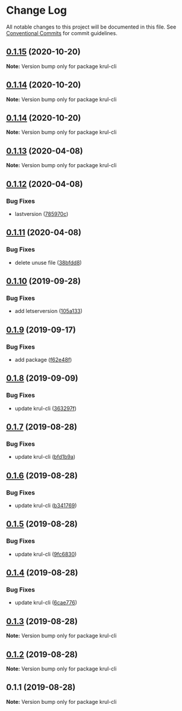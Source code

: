 # Change Log

All notable changes to this project will be documented in this file.
See [Conventional Commits](https://conventionalcommits.org) for commit guidelines.

## [0.1.15](https://github.com/Go7hic/krul-cli/compare/krul-cli@0.1.14...krul-cli@0.1.15) (2020-10-20)

**Note:** Version bump only for package krul-cli





## [0.1.14](https://github.com/Go7hic/krul-cli/compare/krul-cli@0.1.14...krul-cli@0.1.14) (2020-10-20)

**Note:** Version bump only for package krul-cli





## [0.1.14](https://github.com/Go7hic/krul-cli/compare/krul-cli@0.1.13...krul-cli@0.1.14) (2020-10-20)

**Note:** Version bump only for package krul-cli





## [0.1.13](https://github.com/Go7hic/krul-cli/compare/krul-cli@0.1.12...krul-cli@0.1.13) (2020-04-08)

**Note:** Version bump only for package krul-cli





## [0.1.12](https://github.com/Go7hic/krul-cli/compare/krul-cli@0.1.11...krul-cli@0.1.12) (2020-04-08)


### Bug Fixes

* lastversion ([785970c](https://github.com/Go7hic/krul-cli/commit/785970c))





## [0.1.11](https://github.com/Go7hic/krul-cli/compare/krul-cli@0.1.10...krul-cli@0.1.11) (2020-04-08)


### Bug Fixes

* delete unuse file ([38bfdd8](https://github.com/Go7hic/krul-cli/commit/38bfdd8))





## [0.1.10](https://github.com/Go7hic/krul-cli/compare/krul-cli@0.1.9...krul-cli@0.1.10) (2019-09-28)


### Bug Fixes

* add letserversion ([105a133](https://github.com/Go7hic/krul-cli/commit/105a133))





## [0.1.9](https://github.com/Go7hic/krul-cli/compare/krul-cli@0.1.8...krul-cli@0.1.9) (2019-09-17)


### Bug Fixes

* add package ([f62e48f](https://github.com/Go7hic/krul-cli/commit/f62e48f))





## [0.1.8](https://github.com/Go7hic/krul-cli/compare/krul-cli@0.1.7...krul-cli@0.1.8) (2019-09-09)


### Bug Fixes

* update krul-cli ([363297f](https://github.com/Go7hic/krul-cli/commit/363297f))





## [0.1.7](https://github.com/Go7hic/krul-cli/compare/krul-cli@0.1.6...krul-cli@0.1.7) (2019-08-28)


### Bug Fixes

* update krul-cli ([bfd1b9a](https://github.com/Go7hic/krul-cli/commit/bfd1b9a))





## [0.1.6](https://github.com/Go7hic/krul-cli/compare/krul-cli@0.1.5...krul-cli@0.1.6) (2019-08-28)


### Bug Fixes

* update krul-cli ([b341769](https://github.com/Go7hic/krul-cli/commit/b341769))





## [0.1.5](https://github.com/Go7hic/krul-cli/compare/krul-cli@0.1.4...krul-cli@0.1.5) (2019-08-28)


### Bug Fixes

* update krul-cli ([9fc6830](https://github.com/Go7hic/krul-cli/commit/9fc6830))





## [0.1.4](https://github.com/Go7hic/krul-cli/compare/krul-cli@0.1.3...krul-cli@0.1.4) (2019-08-28)


### Bug Fixes

* update krul-cli ([6cae776](https://github.com/Go7hic/krul-cli/commit/6cae776))





## [0.1.3](https://github.com/Go7hic/krul-cli/compare/krul-cli@0.1.2...krul-cli@0.1.3) (2019-08-28)

**Note:** Version bump only for package krul-cli





## [0.1.2](https://github.com/Go7hic/krul-cli/compare/krul-cli@0.1.1...krul-cli@0.1.2) (2019-08-28)

**Note:** Version bump only for package krul-cli





## 0.1.1 (2019-08-28)

**Note:** Version bump only for package krul-cli
